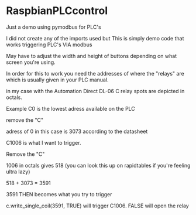 # RaspbianPLCcontrol
Just a demo using pymodbus for PLC's

I did not create any of the imports used but This is simply demo code that works triggering PLC's VIA modbus

May have to adjust the width and height of buttons depending on what screen you're using.

In order for this to work you need the addresses of where the "relays" are which is usually given in your PLC manual.  

in my case with the Automation Direct DL-06  C relay spots are depicted in octals.

Example
C0 is the lowest adress available on the PLC

remove the "C"

adress of 0 in this case is  3073 according to the datasheet

C1006 is what I want to trigger.

Remove the "C"

1006 in octals gives 518 (you can look this up on rapidtables if you're feeling ultra lazy)

518 + 3073 = 3591

3591 THEN becomes what you try to trigger

c.write_single_coil(3591, TRUE)  will trigger C1006.  FALSE will open the relay
